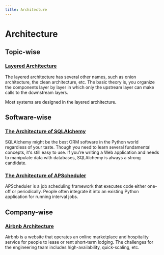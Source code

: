 ```yaml
---
title: Architecture
---
```


# Architecture

## Topic-wise

### [Layered Architecture](/layered-architecture.html)

The layered architecture has several other names, such as onion architecture, the clean architecture, etc. The basic theory is, you organize the components layer by layer in which only the upstream layer can make calls to the downstream layers.

Most systems are designed in the layered architecture.

## Software-wise

### [The Architecture of SQLAlchemy](/the-architecture-of-sqlalchemy.html)

SQLAlchemy might be the best ORM software in the Python world regardless of your taste. Though you need to learn several fundamental concepts, it's still easy to use. If you're writing a Web application and needs to manipulate data with databases, SQLAlchemy is always a strong candidate.

### [The Architecture of APScheduler](/apscheduler.html)

APScheduler is a job scheduling framework that executes code either one-off or periodically. People often integrate it into an existing Python application for running interval jobs.

## Company-wise

### [Airbnb Architecture](/airbnb-architecture.html)

Airbnb is a website that operates an online marketplace and hospitality service for people to lease or rent short-term lodging. The challenges for the engineering team includes high-availability, quick-scaling, etc.

